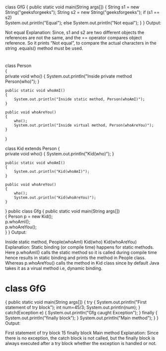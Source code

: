 # 
class GfG 
{ 
    public static void main(String args[]) 
    { 
        String s1 = new String("geeksforgeeks"); 
        String s2 = new String("geeksforgeeks"); 
        if (s1 == s2)  
            System.out.println("Equal"); 
        else
            System.out.println("Not equal"); 
    } 
} 
Output:

Not equal
Explanation: Since, s1 and s2 are two different objects the references are not the same, and the == operator
compares object reference. So it prints “Not equal”, to compare the actual characters in the string .equals() method must
be used.
# 
class Person  
{  
    private void who() 
    { 
        System.out.println("Inside private method Person(who)"); 
    } 
   
    public static void whoAmI() 
    { 
        System.out.println("Inside static method, Person(whoAmI)"); 
    } 
   
    public void whoAreYou() 
    { 
        who(); 
        System.out.println("Inside virtual method, Person(whoAreYou)"); 
    } 
} 
  
class Kid extends Person 
{  
    private void who() 
    { 
        System.out.println("Kid(who)"); 
    } 
   
    public static void whoAmI() 
    { 
        System.out.println("Kid(whoAmI)"); 
    } 
   
    public void whoAreYou() 
    { 
        who(); 
        System.out.println("Kid(whoAreYou)"); 
    } 
} 
public class Gfg 
{ 
    public static void main(String args[])  
    { 
        Person p = new Kid();   
        p.whoAmI();  
        p.whoAreYou();  
    } 
} 
Output:

Inside static method, People(whoAmI)
Kid(who)
Kid(whoAreYou)
Explanation: Static binding (or compile time) happens for static methods. Here p.whoAmI() calls the static method so it 
is called during compile time hence results in static binding and prints the method in People class.
Whereas p.whoAreYou() calls the method in Kid class since by default Java takes it as a virual method i.e, dynamic binding.

# class GfG 
{ 
    public static void main(String args[]) 
    { 
        try
        { 
            System.out.println("First statement of try block"); 
            int num=45/3; 
            System.out.println(num); 
        } 
        catch(Exception e) 
        { 
            System.out.println("Gfg caught Exception"); 
        } 
        finally
        { 
            System.out.println("finally block"); 
        } 
        System.out.println("Main method"); 
    } 
} 
Output:

First statement of try block
15
finally block
Main method
Explanation:
Since there is no exception, the catch block is not called, but the finally block is always executed after a 
try block whether the 
exception is handled or not.

